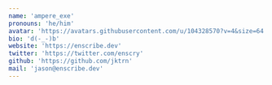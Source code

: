 ```yaml
---
name: 'ampere_exe'
pronouns: 'he/him'
avatar: 'https://avatars.githubusercontent.com/u/104328570?v=4&size=64'
bio: 'd(-_-)b'
website: 'https://enscribe.dev'
twitter: 'https://twitter.com/enscry'
github: 'https://github.com/jktrn'
mail: 'jason@enscribe.dev'
---
```

